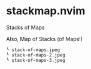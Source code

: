 # stackmap.nvim

Stacks of Maps

Also, Map of Stacks (of Maps!)

```
╰ stack-of-maps.jpeg
╰ stack-of-maps-2.jpeg
╰ stack-of-maps-3.jpeg
```
